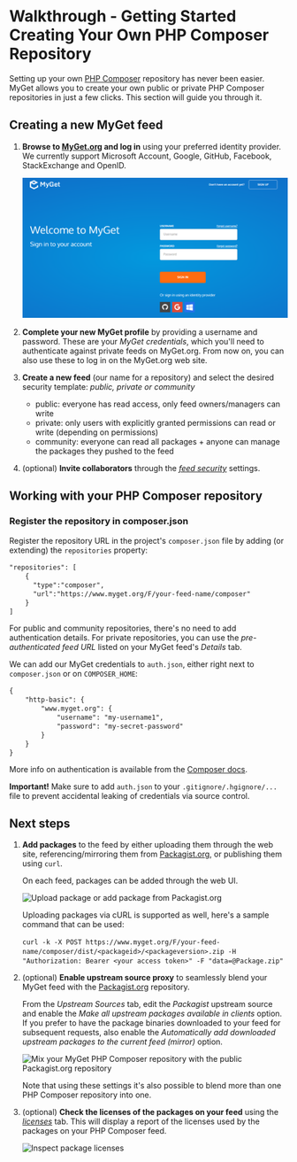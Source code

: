 # Walkthrough - Getting Started Creating Your Own PHP Composer Repository

Setting up your own [PHP Composer](https://getcomposer.org) repository has never been easier. MyGet allows you to create your own public or private PHP Composer repositories in just a few clicks. This section will guide you through it.

## Creating a new MyGet feed

1. **Browse to [MyGet.org][1] and log in** using your preferred identity provider. We currently support Microsoft Account, Google, GitHub, Facebook, StackExchange and OpenID.

	![Use an existing identity or create a MyGet account from scratch.](Images/authenticate.png)

2. **Complete your new MyGet profile** by providing a username and password. These are your *MyGet credentials*, which you'll need to authenticate against private feeds on MyGet.org. From now on, you can also use these to log in on the MyGet.org web site.

3. **Create a new feed** (our name for a repository) and select the desired security template: *public, private or community*

	* public: everyone has read access, only feed owners/managers can write
	* private: only users with explicitly granted permissions can read or write (depending on permissions)
	* community: everyone can read all packages + anyone can manage the packages they pushed to the feed

4. (optional) **Invite collaborators** through the *[feed security][2]* settings.

## Working with your PHP Composer repository

### Register the repository in composer.json

Register the repository URL in the project's `composer.json` file by adding (or extending) the `repositories` property:

    "repositories": [
        {
          "type":"composer",
          "url":"https://www.myget.org/F/your-feed-name/composer"
        }
    ]

For public and community repositories, there's no need to add authentication details. For private repositories, you can use the _pre-authenticated feed URL_ listed on your MyGet feed's _Details_ tab.

We can add our MyGet credentials to `auth.json`, either right next to `composer.json` or on `COMPOSER_HOME`:

    {
        "http-basic": {
            "www.myget.org": {
                "username": "my-username1",
                "password": "my-secret-password"
            }
        }
    }

More info on authentication is available from the [Composer docs](https://getcomposer.org/doc/articles/http-basic-authentication.md).

<p class="alert alert-warning">
    <strong>Important!</strong> Make sure to add <code>auth.json</code> to your <code>.gitignore/.hgignore/...</code> file to prevent accidental leaking of credentials via source control.
</p>

## Next steps

1. **Add packages** to the feed by either uploading them through the web site, referencing/mirroring them from [Packagist.org](https://www.packagist.org), or publishing them using `curl`.

	On each feed, packages can be added through the web UI.

	![Upload package or add package from Packagist.org](Images/add-phpcomposer-fromupload.png)
	
	Uploading packages via cURL is supported as well, here's a sample command that can be used:
	
	`curl -k -X POST https://www.myget.org/F/your-feed-name/composer/dist/<packageid>/<packageversion>.zip -H "Authorization: Bearer <your access token>" -F "data=@Package.zip"`

2. (optional) **Enable upstream source proxy** to seamlessly blend your MyGet feed with the [Packagist.org](https://www.packagist.org) repository.

	From the *Upstream Sources* tab, edit the *Packagist* upstream source and enable the *Make all upstream packages available in clients* option. If you prefer to have the package binaries downloaded to your feed for subsequent requests, also enable the *Automatically add downloaded upstream packages to the current feed (mirror)* option.

	![Mix your MyGet PHP Composer repository with the public Packagist.org repository](Images/proxy-npm-registry.png)

	Note that using these settings it's also possible to blend more than one PHP Composer repository into one.

3. (optional) **Check the licenses of the packages on your feed** using the *[licenses][3]* tab. This will display a report of the licenses used by the packages on your PHP Composer feed.

	![Inspect package licenses](Images/maven-licenses.png)

[1]: https://www.myget.org
[2]: https://docs.myget.org/docs/reference/feed-security
[3]: https://docs.myget.org/docs/reference/license-analysis
